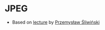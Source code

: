 # JPEG
- Based on [lecture](http://diuna.iiar.pwr.wroc.pl/sliwinski/dydaktyka/2017-2018/Zima/POiWM/ARES00201L-KODA.pdf) by
[Przemysław Śliwiński](https://www.linkedin.com/in/przemyslawsliwinskidsc/) 
